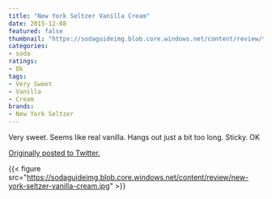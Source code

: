 ```yaml
---
title: "New York Seltzer Vanilla Cream"
date: 2015-12-08
featured: false
thumbnail: "https://sodaguideimg.blob.core.windows.net/content/review/thumbs/new-york-seltzer-vanilla-cream.jpg"
categories:
- soda
ratings:
- Ok
tags:
- Very Sweet
- Vanilla
- Cream
brands:
- New York Seltzer
---
```


Very sweet. Seems like real vanilla. Hangs out just a bit too long. Sticky. OK

[Originally posted to Twitter.](https://twitter.com/Cavorter/status/674290895458406400)

{{< figure src="https://sodaguideimg.blob.core.windows.net/content/review/new-york-seltzer-vanilla-cream.jpg" >}}


